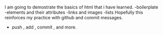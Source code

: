 I am going to demostrate the basics of html that i have learned.
-boilerplate
-elements and their attributes
-links and images
-lists 
Hopefully this reinforces my practice with github and commit messages.
- push , add , commit , and more.
